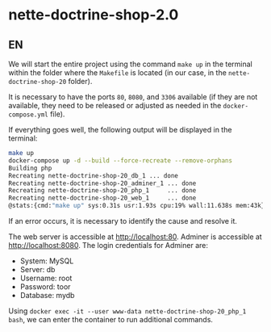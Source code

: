 # nette-doctrine-shop-2.0

## EN
We will start the entire project using the command `make up` in the terminal within the folder where the `Makefile` is located (in our case, in the `nette-doctrine-shop-20` folder).

It is necessary to have the ports `80`, `8080`, and `3306` available (if they are not available, they need to be released or adjusted as needed in the `docker-compose.yml` file).

If everything goes well, the following output will be displayed in the terminal:

```bash
make up
docker-compose up -d --build --force-recreate --remove-orphans
Building php
Recreating nette-doctrine-shop-20_db_1 ... done
Recreating nette-doctrine-shop-20_adminer_1 ... done
Recreating nette-doctrine-shop-20_php_1     ... done
Recreating nette-doctrine-shop-20_web_1     ... done
@stats:{cmd:"make up" sys:0.31s usr:1.93s cpu:19% wall:11.638s mem:43k}
```

If an error occurs, it is necessary to identify the cause and resolve it.

The web server is accessible at [http://localhost:80](http://localhost:80).
Adminer is accessible at [http://localhost:8080](http://localhost:8080).
The login credentials for Adminer are:
- System: MySQL
- Server: db
- Username: root
- Password: toor
- Database: mydb

Using `docker exec -it --user www-data nette-doctrine-shop-20_php_1 bash`, we can enter the container to run additional commands.
